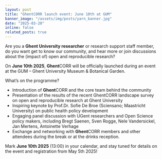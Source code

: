 ```yaml
---
layout: post
title: "GhentCORR launch event: June 10th at GUM"
banner_image: "/assets/img/posts/yarn_banner.jpg"
date: "2025-03-20"
inline: false
related_posts: true
---
```


Are you a **Ghent University researcher** or research support staff member, do you want get to know our community, and hear more or join discussions about the (impact of) open and reproducible research? 

On **June 10th 2025**, **Ghent**CORR will be officially launched during an event at the GUM – Ghent University Museum & Botanical Garden. 

What’s on the programme?  

- Introduction of **Ghent**CORR and the core team behind the community 
- Presentation of the results of the recent GhentCORR landscape survey on open and reproducible research at Ghent University 
- Inspiring keynote by Prof.Dr. Sofie De Broe (Sciensano; Maastricht University) on public health policy development
- Engaging panel discussion with UGent researchers and Open Science policy makers, including Bregt Saenen, Sven Rogge, Nele Vandersickel, Jan Mertens, Antoinette Verhage   
- Exchange and networking with **Ghent**CORR members and other attendees during the break or at the drinks reception. 

Mark **June 10th 2025** (13:00) in your calendar, and stay tuned for details on the event and registration from May 5th 2025! 